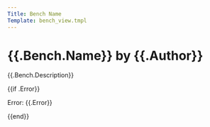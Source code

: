 ```yaml
---
Title: Bench Name
Template: bench_view.tmpl
---
```

# {{.Bench.Name}} by {{.Author}}

{{.Bench.Description}}

{{if .Error}}
<p>Error: {{.Error}}</p>
{{end}}
